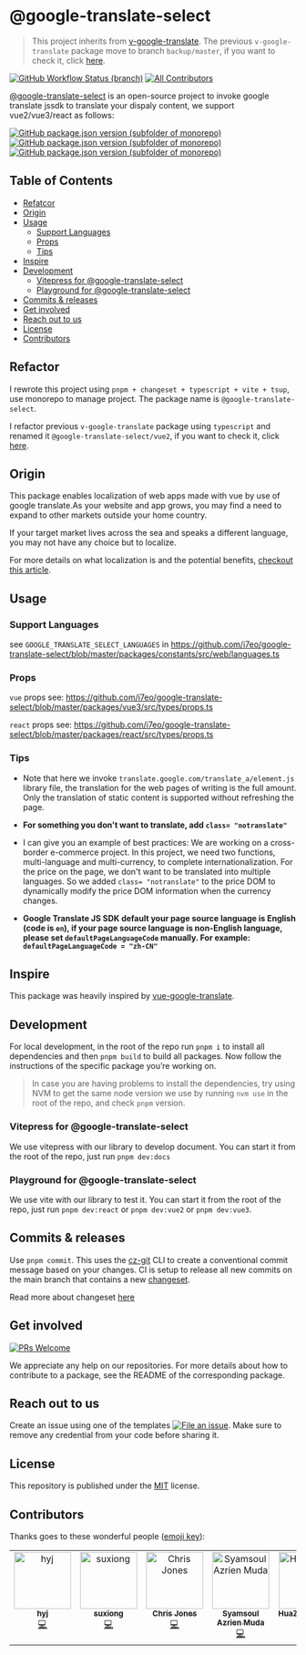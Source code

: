 <h1>@google-translate-select</h1>

> This project inherits from [v-google-translate](https://www.npmjs.com/package/v-google-translate). The previous `v-google-translate` package move to branch `backup/master`, if you want to check it, click [here](https://github.com/i7eo/google-translate-select/tree/backup/master).

[![GitHub Workflow Status (branch)](https://img.shields.io/github/workflow/status/i7eo/google-translate-select/Release/master?label=build%20%26%20release)](https://github.com/i7eo/google-translate-select/actions/workflows/release.yml)
[![All Contributors](https://img.shields.io/github/all-contributors/i7eo/google-translate-select/master)](#contributors-)

[@google-translate-select](https://google-translate-select.i7eo.com) is an open-source project to invoke google translate jssdk to translate your dispaly content, we support vue2/vue3/react as follows:

[![GitHub package.json version (subfolder of monorepo)](https://img.shields.io/github/package-json/v/i7eo/google-translate-select?filename=packages%2Freact%2Fpackage.json&label=@google-translate-select%2Freact)](https://github.com/i7eo/google-translate-select/tree/master/packages/react)
[![GitHub package.json version (subfolder of monorepo)](https://img.shields.io/github/package-json/v/i7eo/google-translate-select?filename=packages%2Fvue2%2Fpackage.json&label=@google-translate-select%2Fvue2)](https://github.com/i7eo/google-translate-select/tree/master/packages/vue2)
[![GitHub package.json version (subfolder of monorepo)](https://img.shields.io/github/package-json/v/i7eo/google-translate-select?filename=packages%2Fvue3%2Fpackage.json&label=@google-translate-select%2Fvue3)](https://github.com/i7eo/google-translate-select/tree/master/packages/vue3)

## Table of Contents

- [Refatcor](#refactor)
- [Origin](#origin)
- [Usage](#usage)
  - [Support Languages](#support-languages)
  - [Props](#props)
  - [Tips](#tips)
- [Inspire](#inspire)
- [Development](#development)
  - [Vitepress for @google-translate-select](#vitepress-for-google-translate-select)
  - [Playground for @google-translate-select](#playground-for-google-translate-select)
- [Commits & releases](#commits--releases)
- [Get involved](#get-involved)
- [Reach out to us](#reach-out-to-us)
- [License](#license)
- [Contributors](#contributors)

## Refactor

I rewrote this project using `pnpm + changeset + typescript + vite + tsup`, use monorepo to manage project. The package name is `@google-translate-select`.

I refactor previous `v-google-translate` package using `typescript` and renamed it `@google-translate-select/vue2`, if you want to check it, click [here](https://github.com/i7eo/google-translate-select/tree/master/packages/vue2).

## Origin

This package enables localization of web apps made with vue by use of google translate.As your website and app grows, you may find a need to expand to other markets outside your home country.

If your target market lives across the sea and speaks a different language, you may not have any choice but to localize.

For more details on what localization is and the potential benefits, [checkout this article](https://alistapart.com/article/do-you-need-to-localize-your-website/).

## Usage

### Support Languages

see `GOOGLE_TRANSLATE_SELECT_LANGUAGES` in https://github.com/i7eo/google-translate-select/blob/master/packages/constants/src/web/languages.ts

### Props

`vue` props see: https://github.com/i7eo/google-translate-select/blob/master/packages/vue3/src/types/props.ts

`react` props see: https://github.com/i7eo/google-translate-select/blob/master/packages/react/src/types/props.ts

### Tips

- Note that here we invoke `translate.google.com/translate_a/element.js` library file, the translation for the web pages of writing is the full amount. Only the translation of static content is supported without refreshing the page.

- **For something you don't want to translate, add `class= "notranslate"`**

- I can give you an example of best practices: We are working on a cross-border e-commerce project. In this project, we need two functions, multi-language and multi-currency, to complete internationalization. For the price on the page, we don't want to be translated into multiple languages. So we added `class= "notranslate"` to the price DOM to dynamically modify the price DOM information when the currency changes.

- **Google Translate JS SDK default your page source language is English (code is `en`), if your page source language is non-English language, please set `defaultPageLanguageCode` manually. For example: `defaultPageLanguageCode = "zh-CN"`**

## Inspire

This package was heavily inspired by [vue-google-translate](https://github.com/lewis-kori/vue-google-translate).

## Development

For local development, in the root of the repo run `pnpm i` to install all dependencies and then `pnpm build` to build all packages. Now follow the instructions of the specific package you’re working on.

> In case you are having problems to install the dependencies, try using NVM to get the same node version we use by running `nvm use` in the root of the repo, and check `pnpm` version.

### Vitepress for @google-translate-select

We use vitepress with our library to develop document. You can start it from the root of the repo, just run `pnpm dev:docs`

### Playground for @google-translate-select

We use vite with our library to test it. You can start it from the root of the repo, just run `pnpm dev:react` or `pnpm dev:vue2` or `pnpm dev:vue3`.

## Commits & releases

Use `pnpm commit`. This uses the [cz-git](https://cz-git.qbb.sh/) CLI to create a conventional commit message based on your changes. CI is setup to release all new commits on the main branch that contains a new [changeset](https://github.com/changesets/changesets).

Read more about changeset [here](RELEASES.md)

## Get involved

[![PRs Welcome](https://img.shields.io/badge/PRs-welcome-brightgreen.svg?maxAge=31557600)](http://makeapullrequest.com)

We appreciate any help on our repositories. For more details about how to contribute to a package, see the README of the corresponding package.

## Reach out to us

Create an issue using one of the templates [![File an issue](https://img.shields.io/badge/-Create%20Issue-6cc644.svg?logo=github&maxAge=31557600)](https://github.com/i7eo/google-translate-select/issues/new/choose).
Make sure to remove any credential from your code before sharing it.

## License

This repository is published under the [MIT](LICENSE) license.

## Contributors

Thanks goes to these wonderful people ([emoji key](https://allcontributors.org/docs/en/emoji-key)):
<!-- ALL-CONTRIBUTORS-LIST:START - Do not remove or modify this section -->
<!-- prettier-ignore-start -->
<!-- markdownlint-disable -->
<table>
  <tbody>
    <tr>
      <td align="center" valign="top" width="14.28%"><a href="https://github.com/MiracleH"><img src="https://avatars.githubusercontent.com/u/22657524?v=4?s=100" width="100px;" alt="hyj"/><br /><sub><b>hyj</b></sub></a><br /><a href="https://github.com/i7eo/google-translate-select/commits?author=MiracleH" title="Code">💻</a></td>
      <td align="center" valign="top" width="14.28%"><a href="https://yesux.github.io/"><img src="https://avatars.githubusercontent.com/u/44074974?v=4?s=100" width="100px;" alt="suxiong"/><br /><sub><b>suxiong</b></sub></a><br /><a href="https://github.com/i7eo/google-translate-select/commits?author=YeSuX" title="Code">💻</a></td>
      <td align="center" valign="top" width="14.28%"><a href="https://github.com/ubercj"><img src="https://avatars.githubusercontent.com/u/73803823?v=4?s=100" width="100px;" alt="Chris Jones"/><br /><sub><b>Chris Jones</b></sub></a><br /><a href="https://github.com/i7eo/google-translate-select/commits?author=ubercj" title="Code">💻</a></td>
      <td align="center" valign="top" width="14.28%"><a href="https://info.souldoit.com"><img src="https://avatars.githubusercontent.com/u/15118790?v=4?s=100" width="100px;" alt="Syamsoul Azrien Muda"/><br /><sub><b>Syamsoul Azrien Muda</b></sub></a><br /><a href="https://github.com/i7eo/google-translate-select/commits?author=syamsoul" title="Code">💻</a></td>
      <td align="center" valign="top" width="14.28%"><a href="https://github.com/huazhuangnan"><img src="https://avatars.githubusercontent.com/u/46070704?v=4?s=100" width="100px;" alt="HuaZhuangNan"/><br /><sub><b>HuaZhuangNan</b></sub></a><br /><a href="https://github.com/i7eo/google-translate-select/commits?author=huazhuangnan" title="Code">💻</a></td>
    </tr>
  </tbody>
</table>

<!-- markdownlint-restore -->
<!-- prettier-ignore-end -->

<!-- ALL-CONTRIBUTORS-LIST:END -->

<!-- ALL-CONTRIBUTORS-LIST:START - Do not remove or modify this section -->
<!-- prettier-ignore-start -->
<!-- markdownlint-disable -->

<!-- markdownlint-restore -->
<!-- prettier-ignore-end -->

<!-- ALL-CONTRIBUTORS-LIST:END -->

 
